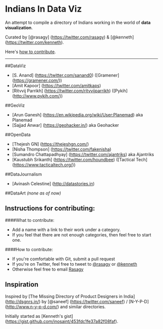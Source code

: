 Indians In Data Viz
===================
An attempt to compile a directory of Indians working in the world of **data visualization**.

Curated by [@rasagy] (https://twitter.com/rasagy) & [@kenneth] (https://twitter.com/kenneth).

Here's [how to contribute](#instructions-for-contributing).

---------

##DataViz
+ [S. Anand] (https://twitter.com/sanand0) ([Gramener] (https://gramener.com/))
+ [Amit Kapoor] (https://twitter.com/amitkaps)
+ [Ritvvij Parrikh] (https://twitter.com/ritvvijparrikh) ([Pykih] (http://www.pykih.com/))

##GeoViz
+ [Arun Ganesh] (https://en.wikipedia.org/wiki/User:Planemad) aka Planemad
+ [Sajjad Anwar] (https://geohacker.in/) aka Geohacker

##OpenData
+ [Thejesh GN] (https://thejeshgn.com/)
+ [Nisha Thompson] (https://twitter.com/fakenisha)
+ [Sumandro Chattapadhyay] (https://twitter.com/ajantriks) aka Ajantriks
+ [Kaustubh Srikanth] (https://twitter.com/houndbee) ([Tactical Tech] (https://www.tacticaltech.org/))

##DataJournalism
+ [Avinash Celestine] (http://datastories.in)

##DataArt
_(none as of now)_

Instructions for contributing:
------------------------------
####What to contribute:
* Add a name with a link to their work under a category.
* If you feel that there are not enough categories, then feel free to start one.

####How to contribute:
* If you're comfortable with Git, submit a pull request
* If you're on Twitter, feel free to tweet to [@rasagy](https://twitter.com/rasagy) or [@kenneth](https://twitter.com/kenneth)
* Otherwise feel free to email [Rasagy](mailto:hello@rasagy.in)

Inspiration
-----------
Inspired by [The Missing Directory of Product Designers in India] (http://dsgnrs.in/) by [@saneef] (https://twitter.com/saneef) / [N-Y-P-D] (http://www.n-y-p-d.com/) and similar directories.

Initially started as [Kenneth's gist] (https://gist.github.com/inosaint/453fdc1fe37a82f08faf).
